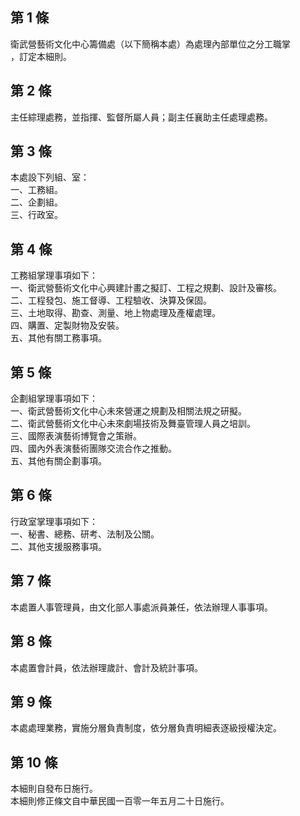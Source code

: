 第 1 條
-------
衛武營藝術文化中心籌備處（以下簡稱本處）為處理內部單位之分工職掌  
，訂定本細則。

第 2 條
-------
主任綜理處務，並指揮、監督所屬人員；副主任襄助主任處理處務。

第 3 條
-------
本處設下列組、室：  
一、工務組。  
二、企劃組。  
三、行政室。

第 4 條
-------
工務組掌理事項如下：  
一、衛武營藝術文化中心興建計畫之擬訂、工程之規劃、設計及審核。  
二、工程發包、施工督導、工程驗收、決算及保固。  
三、土地取得、勘查、測量、地上物處理及產權處理。  
四、購置、定製財物及安裝。  
五、其他有關工務事項。

第 5 條
-------
企劃組掌理事項如下：  
一、衛武營藝術文化中心未來營運之規劃及相關法規之研擬。  
二、衛武營藝術文化中心未來劇場技術及舞臺管理人員之培訓。  
三、國際表演藝術博覽會之策辦。  
四、國內外表演藝術團隊交流合作之推動。  
五、其他有關企劃事項。

第 6 條
-------
行政室掌理事項如下：  
一、秘書、總務、研考、法制及公關。  
二、其他支援服務事項。

第 7 條
-------
本處置人事管理員，由文化部人事處派員兼任，依法辦理人事事項。

第 8 條
-------
本處置會計員，依法辦理歲計、會計及統計事項。

第 9 條
-------
本處處理業務，實施分層負責制度，依分層負責明細表逐級授權決定。

第 10 條
--------
本細則自發布日施行。  
本細則修正條文自中華民國一百零一年五月二十日施行。

